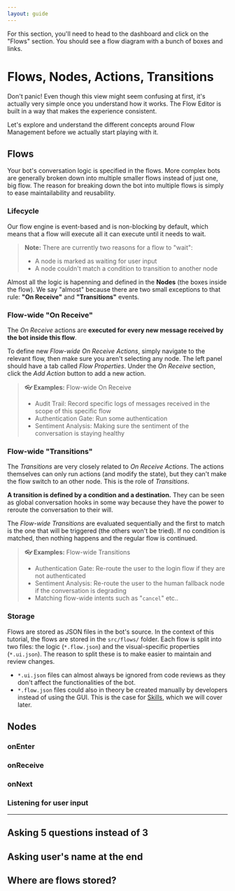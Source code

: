 ```yaml
---
layout: guide
---
```


For this section, you'll need to head to the dashboard and click on the "Flows" section. You should see a flow diagram with a bunch of boxes and links.

# Flows, Nodes, Actions, Transitions

Don't panic! Even though this view might seem confusing at first, it's actually very simple once you understand how it works. The Flow Editor is built in a way that makes the experience consistent.

Let's explore and understand the different concepts around Flow Management before we actually start playing with it.

## Flows

Your bot's conversation logic is specified in the flows. More complex bots are generally broken down into multiple smaller flows instead of just one, big flow. The reason for breaking down the bot into multiple flows is simply to ease maintailability and reusability.

### Lifecycle

Our flow engine is event-based and is non-blocking by default, which means that a flow will execute all it can execute until it needs to wait.

> **Note:** There are currently two reasons for a flow to "wait":
> - A node is marked as waiting for user input
> - A node couldn't match a condition to transition to another node

Almost all the logic is hapenning and defined in the **Nodes** (the boxes inside the flow). We say "almost" because there are two small exceptions to that rule: **"On Receive"** and **"Transitions"** events.

### Flow-wide "On Receive"

The *On Receive* actions are **executed for every new message received by the bot inside this flow**.

To define new *Flow-wide On Receive Actions*, simply navigate to the relevant flow, then make sure you aren't selecting any node. The left panel should have a tab called *Flow Properties*. Under the *On Receive* section, click the *Add Action* button to add a new action.

> **👓 Examples:** Flow-wide On Receive
> - Audit Trail: Record specific logs of messages received in the scope of this specific flow
> - Authentication Gate: Run some authentication
> - Sentiment Analysis: Making sure the sentiment of the conversation is staying healthy

### Flow-wide "Transitions"

The *Transitions* are very closely related to *On Receive Actions*. The actions themselves can only run actions (and modify the state), but they can't make the flow switch to an other node. This is the role of *Transitions*.

**A transition is defined by a condition and a destination.** They can be seen as global conversation hooks in some way because they have the power to reroute the conversation to their will.

The *Flow-wide Transitions* are evaluated sequentially and the first to match is the one that will be triggered (the others won't be tried). If no condition is matched, then nothing happens and the regular flow is continued.

> **👓 Examples:** Flow-wide Transitions
> - Authentication Gate: Re-route the user to the login flow if they are not authenticated
> - Sentiment Analysis: Re-route the user to the human fallback node if the conversation is degrading
> - Matching flow-wide intents such as "`cancel`" etc..

### Storage

Flows are stored as JSON files in the bot's source. In the context of this tutorial, the flows are stored in the `src/flows/` folder. Each flow is split into two files: the logic (`*.flow.json`) and the visual-specific properties (`*.ui.json`). The reason to split these is to make easier to maintain and review changes. 

- `*.ui.json` files can almost always be ignored from code reviews as they don't affect the functionalities of the bot.
- `*.flow.json` files could also in theory be created manually by developers instead of using the GUI. This is the case for [Skills](./skills), which we will cover later.

## Nodes



### onEnter

### onReceive

### onNext

### Listening for user input

---

## Asking 5 questions instead of 3

## Asking user's name at the end

## Where are flows stored?
